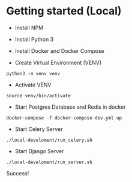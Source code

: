 # Getting started (Local)

* Install NPM
* Install Python 3
* Install Docker and Docker Compose

* Create Virtual Environment (VENV)

`python3 -m venv venv`
* Activate VENV

`source venv/bin/activate`

* Start Postgres Database and Redis in docker

`docker-compose -f docker-compose-dev.yml up`

* Start Celery Server

`./local-develoment/run_celery.sh`

* Start Django Server

`./local-develoment/run_server.sh`

Success!